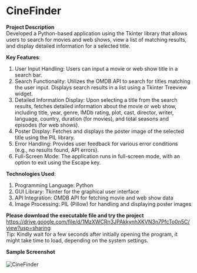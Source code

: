 # CineFinder

**Project Description**<br>
Developed a Python-based application using the Tkinter library that allows users to search for movies and web shows, view a list of matching results, and display detailed information for a selected title.

**Key Features**:
1. User Input Handling: Users can input a movie or web show title in a search bar.
2. Search Functionality:
  Utilizes the OMDB API to search for titles matching the user input.
  Displays search results in a list using a Tkinter Treeview widget.
3. Detailed Information Display: Upon selecting a title from the search results, fetches detailed information about the movie or web show, including title, year, genre, IMDb rating, plot, cast, director, writer, language, country, duration (for movies), and total seasons and episodes (for web shows).
4. Poster Display: Fetches and displays the poster image of the selected title using the PIL library.
5. Error Handling: Provides user feedback for various error conditions (e.g., no results found, API errors).
6. Full-Screen Mode: The application runs in full-screen mode, with an option to exit using the Escape key.

**Technologies Used**:
1. Programming Language: Python
2. GUI Library: Tkinter for the graphical user interface
3. API Integration: OMDB API for fetching movie and web show data
4. Image Processing: PIL (Pillow) for handling and displaying poster images

**Please download the executable file and try the project**
https://drive.google.com/file/d/1MzXWCRn3JPAkkynhXKVN3n7PfcTo0n5C/view?usp=sharing
<br>Tip: Kindly wait for a few seconds after initially opening the program, it might take time to load, depending on the system settings.

**Sample Screenshot**
<br></br>
   ![CineFinder](https://github.com/user-attachments/assets/32319d5c-6027-4dc9-a321-46ab0c25898a)

   
